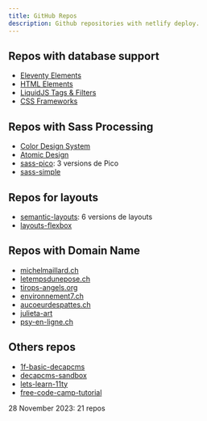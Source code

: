 ```yaml
---
title: GitHub Repos
description: Github repositories with netlify deploy.
---
```


## Repos with database support

- [Eleventy Elements](https://database-eleventy.netlify.app/)
- [HTML Elements](https://database-html.netlify.app/)
- [LiquidJS Tags & Filters](https://database-liquid.netlify.app/)
- [CSS Frameworks](https://database-css-frameworks.netlify.app/)

## Repos with Sass Processing

- [Color Design System](https://color-design-system.netlify.app/)
- [Atomic Design](https://sass-atomic-design.netlify.app/)
- [sass-pico](https://sass-pico.netlify.app/): 3 versions de Pico
- [sass-simple](https://sass-simple.netlify.app/)

## Repos for layouts

- [semantic-layouts](https://semantic-layouts.netlify.app/): 6 versions de layouts
- [layouts-flexbox](https://layouts-flexbox.netlify.app/)

## Repos with Domain Name

- [michelmaillard.ch](https://michelmaillard.ch/)
- [letempsdunepose.ch](https://letempsdunepose.ch/)
- [tirops-angels.org](https://www.tirops-angels.org/)
- [environnement7.ch](https://www.environnement7.ch/)
- [aucoeurdespattes.ch](https://www.aucoeurdespattes.ch/)
- [julieta-art](https://julieta-art.netlify.app/)
- [psy-en-ligne.ch](https://psy-en-ligne.ch/)

## Others repos

- [1f-basic-decapcms](https://1f-basic-decapcms.netlify.app/)
- [decapcms-sandbox](https://decapcms-sandbox.netlify.app/)
- [lets-learn-11ty](https://lets-learn-11ty.netlify.app/)
- [free-code-camp-tutorial](https://free-code-camp-tutorial.netlify.app/)

28 November 2023: 21 repos